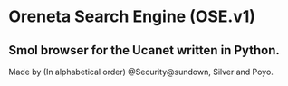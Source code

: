 # Oreneta Search Engine (OSE.v1)
## Smol browser for the Ucanet written in Python.

Made by (In alphabetical order) @Security@sundown, Silver and Poyo.
